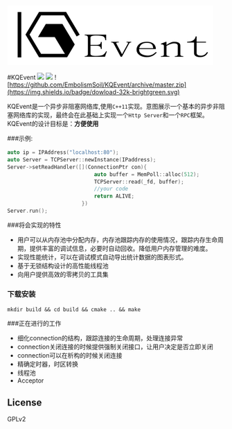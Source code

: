 ![](doc/KQLogoLong.png)

#KQEvent
![](https://img.shields.io/badge/version-v1.0-blue.svg) ![](https://img.shields.io/badge/build-passing-brightgreen.svg) ![https://github.com/EmbolismSoil/KQEvent/archive/master.zip](https://img.shields.io/badge/dowload-32k-brightgreen.svg)

KQEvent是一个异步非阻塞网络库,使用`C++11`实现。意图展示一个基本的异步非阻塞网络库的实现，最终会在此基础上实现一个`Http Server`和一个`RPC`框架。
KQEvent的设计目标是：**方便使用**

###示例:  
```cpp
auto ip = IPAddress("localhost:80");
auto Server = TCPServer::newInstance(IPaddress);
Server->setReadHandler([](ConnectionPtr con){
                            auto buffer = MemPoll::alloc(512);
                            TCPServer::read(_fd, buffer);
                            //your code
                            return ALIVE;
                        })
Server.run();
```

###将会实现的特性
- 用户可以从内存池中分配内存，内存池跟踪内存的使用情况，跟踪内存生命周期，提供丰富的调试信息，必要时自动回收。降低用户内存管理的难度。
- 实现性能统计，可以在调试模式自动导出统计数据的图表形式。
- 基于无锁结构设计的高性能线程池
- 向用户提供高效的零拷贝的工具集

### 下载安装
``` shell
mkdir build && cd build && cmake .. && make
```

###正在进行的工作
- 细化connection的结构，跟踪连接的生命周期，处理连接异常
 - connection关闭连接的时候提供强制关闭接口，让用户决定是否立即关闭
 - connection可以在析构的时候关闭连接
- 精确定时器，时区转换
- 线程池
- Acceptor

## License
GPLv2
